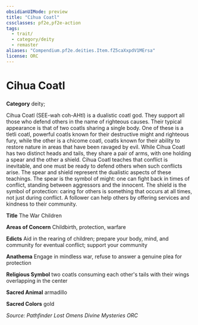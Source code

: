 ```yaml
---
obsidianUIMode: preview
title: "Cihua Coatl"
cssclasses: pf2e,pf2e-action
tags:
  - trait/
  - category/deity
  - remaster
aliases: "Compendium.pf2e.deities.Item.fZ5caXxpdV1MErsa"
license: ORC
---
```

# Cihua Coatl

### 

**Category** deity; 




Cihua Coatl (SEE-wah coh-AHtl) is a dualistic coatl god. They support all those who defend others in the name of righteous causes. Their typical appearance is that of two coatls sharing a single body. One of these is a tletli coatl, powerful coatls known for their destructive might and righteous fury, while the other is a chicome coatl, coatls known for their ability to restore nature in areas that have been ravaged by evil. While Cihua Coatl has two distinct heads and tails, they share a pair of arms, with one holding a spear and the other a shield. Cihua Coatl teaches that conflict is inevitable, and one must be ready to defend others when such conflicts arise. The spear and shield represent the dualistic aspects of these teachings. The spear is the symbol of might: one can fight back in times of conflict, standing between aggressors and the innocent. The shield is the symbol of protection: caring for others is something that occurs at all times, not just during conflict. A follower can help others by offering services and kindness to their community.

**Title** The War Children

**Areas of Concern** Childbirth, protection, warfare

**Edicts** Aid in the rearing of children; prepare your body, mind, and community for eventual conflict; support your community

**Anathema** Engage in mindless war, refuse to answer a genuine plea for protection

**Religious Symbol** two coatls consuming each other's tails with their wings overlapping in the center

**Sacred Animal** armadillo

**Sacred Colors** gold

*Source: Pathfinder Lost Omens Divine Mysteries*
*ORC*